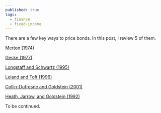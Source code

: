 ```yaml
---
published: true
tags:
  - finance
  - fixed-income
---
```

There are a few key ways to price bonds. In this post, I review 5 of them.

[Merton (1974)](https://www.jstor.org/stable/2978814?seq=1#metadata_info_tab_contents "On the Pricing of Corporate Debt: The Risk Structure of Interest Rates")

[Geske (1977)](https://www.cambridge.org/core/journals/journal-of-financial-and-quantitative-analysis/article/valuation-of-corporate-liabilities-as-compound-options/1FB313F93479EE285D9EFC24A0ADE73D "The Valuation of Corporate Liabilities as Compound Options")

[Longstaff and Schwartz (1995)](https://econpapers.repec.org/article/blajfinan/v_3a50_3ay_3a1995_3ai_3a3_3ap_3a789-819.htm "A Simple Approach to Valuing Risky Fixed and Floating Rate Debt")

[Leland and Toft (1996)](https://onlinelibrary.wiley.com/doi/abs/10.1111/j.1540-6261.1996.tb02714.x "Optimal Capital Structure, Endogenous Bankruptcy, and the Term Structure of Credit Spreads")

[Collin-Dufresne and Goldstein (2001)](https://onlinelibrary.wiley.com/doi/10.1111/0022-1082.00402 "The Determinants of Credit Spread Changes")

[Heath, Jarrow, and Goldstein (1992)](https://www.jstor.org/stable/2951677?seq=1#metadata_info_tab_contents "Bond Pricing and the Term Structure of Interest Rates: A New Methodology for Contingent Claims Valuation")

To be continued.
